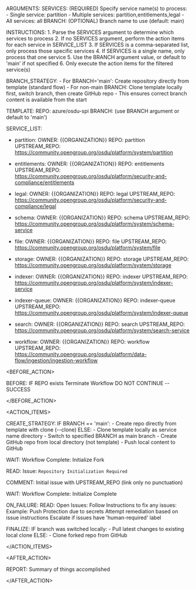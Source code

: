 ARGUMENTS:
    SERVICES: (REQUIRED) Specify service name(s) to process:
        - Single service: partition
        - Multiple services: partition,entitlements,legal
        - All services: all
    BRANCH: (OPTIONAL) Branch name to use (default: main)

INSTRUCTIONS: 
    1. Parse the SERVICES argument to determine which services to process
    2. If no SERVICES argument, perform the action items for each service in SERVICE_LIST
    3. If SERVICES is a comma-separated list, only process those specific services
    4. If SERVICES is a single name, only process that one service
    5. Use the BRANCH argument value, or default to 'main' if not specified
    6. Only execute the action items for the filtered service(s)
    
BRANCH_STRATEGY:
    - For BRANCH='main': Create repository directly from template (standard flow)
    - For non-main BRANCH: Clone template locally first, switch branch, then create GitHub repo
    - This ensures correct branch content is available from the start

TEMPLATE:
    REPO: azure/osdu-spi
    BRANCH: (use BRANCH argument or default to 'main') 

SERVICE_LIST:

- partition:
    OWNER: {{ORGANIZATION}}
    REPO: partition
    UPSTREAM_REPO: https://community.opengroup.org/osdu/platform/system/partition

- entitlements:
    OWNER: {{ORGANIZATION}}
    REPO: entitlements
    UPSTREAM_REPO: https://community.opengroup.org/osdu/platform/security-and-compliance/entitlements

- legal:
    OWNER: {{ORGANIZATION}}
    REPO: legal
    UPSTREAM_REPO: https://community.opengroup.org/osdu/platform/security-and-compliance/legal

- schema:
    OWNER: {{ORGANIZATION}}
    REPO: schema
    UPSTREAM_REPO: https://community.opengroup.org/osdu/platform/system/schema-service

- file:
    OWNER: {{ORGANIZATION}}
    REPO: file
    UPSTREAM_REPO: https://community.opengroup.org/osdu/platform/system/file

- storage:
    OWNER: {{ORGANIZATION}}
    REPO: storage
    UPSTREAM_REPO: https://community.opengroup.org/osdu/platform/system/storage

- indexer:
    OWNER: {{ORGANIZATION}}
    REPO: indexer
    UPSTREAM_REPO: https://community.opengroup.org/osdu/platform/system/indexer-service

- indexer-queue:
    OWNER: {{ORGANIZATION}}
    REPO: indexer-queue
    UPSTREAM_REPO: https://community.opengroup.org/osdu/platform/system/indexer-queue

- search:
    OWNER: {{ORGANIZATION}}
    REPO: search
    UPSTREAM_REPO: https://community.opengroup.org/osdu/platform/system/search-service

- workflow:
    OWNER: {{ORGANIZATION}}
    REPO: workflow
    UPSTREAM_REPO: https://community.opengroup.org/osdu/platform/data-flow/ingestion/ingestion-workflow


<BEFORE_ACTION>

BEFORE:
    IF REPO exists Terminate Workflow DO NOT CONTINUE -- SUCCESS

</BEFORE_ACTION>


<ACTION_ITEMS>

CREATE_STRATEGY:
    IF BRANCH == 'main':
        - Create repo directly from template with clone (--clone)
    ELSE:
        - Clone template locally as service name directory
        - Switch to specified BRANCH as main branch
        - Create GitHub repo from local directory (not template)
        - Push local content to GitHub

WAIT:
    Workflow Complete: Initialize Fork

READ:
    Issue: `Repository Initialization Required`

COMMENT:
    Initial issue with UPSTREAM_REPO (link only no punctuation)

WAIT:
    Workflow Complete: Initialize Complete

ON_FAILURE:
    READ:
        Open Issues:
            Follow Instructions to fix any issues:
                Example: Push Protection due to secrets
            Attempt remediation based on issue instructions
            Escalate if issues have 'human-required' label

FINALIZE:
    IF branch was switched locally:
        - Pull latest changes to existing local clone
    ELSE:
        - Clone forked repo from GitHub

</ACTION_ITEMS>

<AFTER_ACTION>

REPORT:
    Summary of things accomplished

</AFTER_ACTION>
